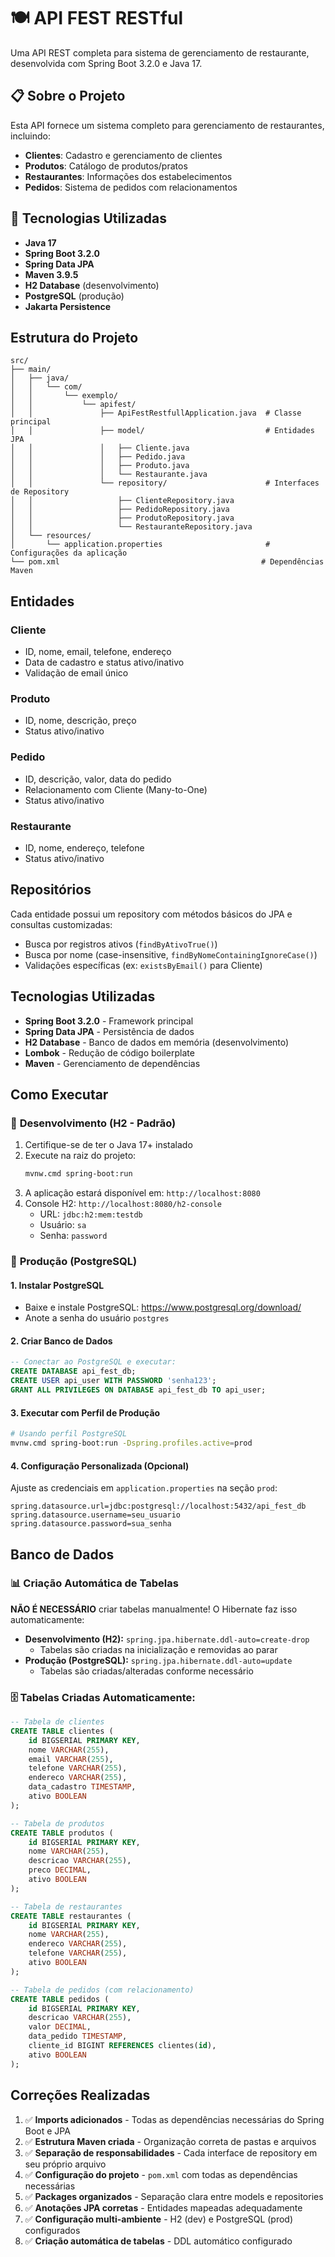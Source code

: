 # 🍽️ API FEST RESTful

Uma API REST completa para sistema de gerenciamento de restaurante, desenvolvida com Spring Boot 3.2.0 e Java 17.

## 📋 Sobre o Projeto

Esta API fornece um sistema completo para gerenciamento de restaurantes, incluindo:
- **Clientes**: Cadastro e gerenciamento de clientes
- **Produtos**: Catálogo de produtos/pratos
- **Restaurantes**: Informações dos estabelecimentos
- **Pedidos**: Sistema de pedidos com relacionamentos

## 🚀 Tecnologias Utilizadas

- **Java 17**
- **Spring Boot 3.2.0**
- **Spring Data JPA**
- **Maven 3.9.5**
- **H2 Database** (desenvolvimento)
- **PostgreSQL** (produção)
- **Jakarta Persistence**

## Estrutura do Projeto

```
src/
├── main/
│   ├── java/
│   │   └── com/
│   │       └── exemplo/
│   │           └── apifest/
│   │               ├── ApiFestRestfullApplication.java  # Classe principal
│   │               ├── model/                           # Entidades JPA
│   │               │   ├── Cliente.java
│   │               │   ├── Pedido.java
│   │               │   ├── Produto.java
│   │               │   └── Restaurante.java
│   │               └── repository/                      # Interfaces de Repository
│   │                   ├── ClienteRepository.java
│   │                   ├── PedidoRepository.java
│   │                   ├── ProdutoRepository.java
│   │                   └── RestauranteRepository.java
│   └── resources/
│       └── application.properties                       # Configurações da aplicação
└── pom.xml                                             # Dependências Maven
```

## Entidades

### Cliente
- ID, nome, email, telefone, endereço
- Data de cadastro e status ativo/inativo
- Validação de email único

### Produto
- ID, nome, descrição, preço
- Status ativo/inativo

### Pedido
- ID, descrição, valor, data do pedido
- Relacionamento com Cliente (Many-to-One)
- Status ativo/inativo

### Restaurante
- ID, nome, endereço, telefone
- Status ativo/inativo

## Repositórios

Cada entidade possui um repository com métodos básicos do JPA e consultas customizadas:
- Busca por registros ativos (`findByAtivoTrue()`)
- Busca por nome (case-insensitive, `findByNomeContainingIgnoreCase()`)
- Validações específicas (ex: `existsByEmail()` para Cliente)

## Tecnologias Utilizadas

- **Spring Boot 3.2.0** - Framework principal
- **Spring Data JPA** - Persistência de dados
- **H2 Database** - Banco de dados em memória (desenvolvimento)
- **Lombok** - Redução de código boilerplate
- **Maven** - Gerenciamento de dependências

## Como Executar

### 🔧 **Desenvolvimento (H2 - Padrão)**
1. Certifique-se de ter o Java 17+ instalado
2. Execute na raiz do projeto:
   ```bash
   mvnw.cmd spring-boot:run
   ```
3. A aplicação estará disponível em: `http://localhost:8080`
4. Console H2: `http://localhost:8080/h2-console`
   - URL: `jdbc:h2:mem:testdb`
   - Usuário: `sa`
   - Senha: `password`

### 🐘 **Produção (PostgreSQL)**

#### 1. Instalar PostgreSQL
- Baixe e instale PostgreSQL: https://www.postgresql.org/download/
- Anote a senha do usuário `postgres`

#### 2. Criar Banco de Dados
```sql
-- Conectar ao PostgreSQL e executar:
CREATE DATABASE api_fest_db;
CREATE USER api_user WITH PASSWORD 'senha123';
GRANT ALL PRIVILEGES ON DATABASE api_fest_db TO api_user;
```

#### 3. Executar com Perfil de Produção
```bash
# Usando perfil PostgreSQL
mvnw.cmd spring-boot:run -Dspring.profiles.active=prod
```

#### 4. Configuração Personalizada (Opcional)
Ajuste as credenciais em `application.properties` na seção `prod`:
```properties
spring.datasource.url=jdbc:postgresql://localhost:5432/api_fest_db
spring.datasource.username=seu_usuario
spring.datasource.password=sua_senha
```

## Banco de Dados

### 📊 **Criação Automática de Tabelas**
**NÃO É NECESSÁRIO** criar tabelas manualmente! O Hibernate faz isso automaticamente:

- **Desenvolvimento (H2):** `spring.jpa.hibernate.ddl-auto=create-drop`
  - Tabelas são criadas na inicialização e removidas ao parar
- **Produção (PostgreSQL):** `spring.jpa.hibernate.ddl-auto=update`
  - Tabelas são criadas/alteradas conforme necessário

### 🗄️ **Tabelas Criadas Automaticamente:**
```sql
-- Tabela de clientes
CREATE TABLE clientes (
    id BIGSERIAL PRIMARY KEY,
    nome VARCHAR(255),
    email VARCHAR(255),
    telefone VARCHAR(255),
    endereco VARCHAR(255),
    data_cadastro TIMESTAMP,
    ativo BOOLEAN
);

-- Tabela de produtos
CREATE TABLE produtos (
    id BIGSERIAL PRIMARY KEY,
    nome VARCHAR(255),
    descricao VARCHAR(255),
    preco DECIMAL,
    ativo BOOLEAN
);

-- Tabela de restaurantes
CREATE TABLE restaurantes (
    id BIGSERIAL PRIMARY KEY,
    nome VARCHAR(255),
    endereco VARCHAR(255),
    telefone VARCHAR(255),
    ativo BOOLEAN
);

-- Tabela de pedidos (com relacionamento)
CREATE TABLE pedidos (
    id BIGSERIAL PRIMARY KEY,
    descricao VARCHAR(255),
    valor DECIMAL,
    data_pedido TIMESTAMP,
    cliente_id BIGINT REFERENCES clientes(id),
    ativo BOOLEAN
);
```

## Correções Realizadas

1. ✅ **Imports adicionados** - Todas as dependências necessárias do Spring Boot e JPA
2. ✅ **Estrutura Maven criada** - Organização correta de pastas e arquivos
3. ✅ **Separação de responsabilidades** - Cada interface de repository em seu próprio arquivo
4. ✅ **Configuração do projeto** - `pom.xml` com todas as dependências necessárias
5. ✅ **Packages organizados** - Separação clara entre models e repositories
6. ✅ **Anotações JPA corretas** - Entidades mapeadas adequadamente
7. ✅ **Configuração multi-ambiente** - H2 (dev) e PostgreSQL (prod) configurados
8. ✅ **Criação automática de tabelas** - DDL automático configurado